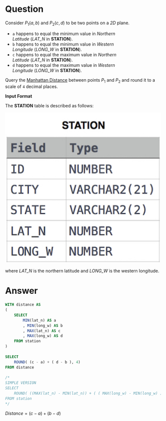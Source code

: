 # Question

Consider $P_1(a,b)$ and $P_2(c,d)$ to be two points on a *2D* plane.

- `a` happens to equal the minimum value in *Northern Latitude* (*LAT_N* in **STATION**).
- `b` happens to equal the minimum value in *Western Longitude* (*LONG_W* in **STATION**).
- `c` happens to equal the maximum value in *Northern Latitude* (*LAT_N* in **STATION**).
- `d` happens to equal the maximum value in *Western Longitude* (*LONG_W* in **STATION**).

Query the [Manhattan Distance](https://xlinux.nist.gov/dads/HTML/manhattanDistance.html) between points $P_1$ and $P_2$ and round it to a scale of `4` decimal places.

**Input Format**

The **STATION** table is described as follows:


![Untitled](../../../../image/HackerRank/Weather_Observation_Station_18/image.jpg)

where *LAT_N* is the northern latitude and *LONG_W* is the western longitude.

# Answer

```sql
WITH distance AS
(
    SELECT 
        MIN(lat_n) AS a
        , MIN(long_w) AS b
        , MAX(lat_n) AS c
        , MAX(long_w) AS d
    FROM station
)

SELECT
    ROUND( (c - a) + ( d - b ), 4)
FROM distance

/*
SIMPLE VERSION
SELECT
    ROUND( ((MAX(lat_n) - MIN(lat_n)) + ( ( MAX(long_w) - MIN(long_w) ) ) ) ,4)
FROM station
*/
```
   
$Distance = (c-a) + (b-d)$